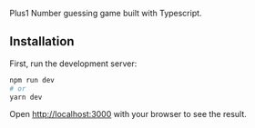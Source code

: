 Plus1
Number guessing game built with Typescript.

## Installation

First, run the development server:

```bash
npm run dev
# or
yarn dev
```

Open [http://localhost:3000](http://localhost:3000) with your browser to see the result.
